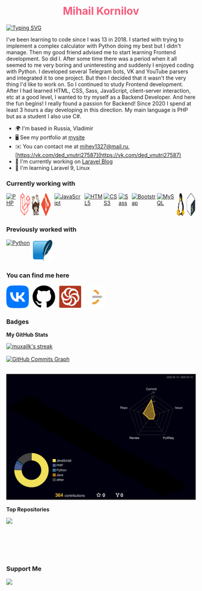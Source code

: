 <h1 align="center" style="color: #f75c7e">Mihail Kornilov</a></h1>

[![Typing SVG](https://readme-typing-svg.herokuapp.com?font=Fira+Code&weight=500&size=35&duration=4000&pause=1000&color=0BF700&center=true&vCenter=true&width=1000&lines=Backend+PHP+Developer;Software+Engineer;Computer+Science+Student&color=f75c7e)](https://git.io/typing-svg)

I've been learning to code since I was 13 in 2018. I started with trying to implement a complex calculator with Python doing my best but I didn't manage. Then my good friend advised me to start learning Frontend development. So did I. After some time there was a period when it all seemed to me very boring and uninteresting and suddenly I enjoyed coding with Python. I developed several Telegram bots, VK and YouTube parsers and integrated it to one project. But then I decided that it wasn't the very thing I'd like to work on. So I continued to study Frontend development. After I had learned HTML, CSS, Sass, JavaScript, client-server interaction, etc at a good level, I wanted to try myself as a Backend Developer. And here the fun begins! I really found a passion for Backend! Since 2020 I spend at least 3 hours a day developing in this direction. My main language is PHP but as a student I also use C#.

* 🌍  I'm based in Russia, Vladimir
* 🖥️  See my portfolio at [mysite](https://mrkitty.com)
* ✉️  You can contact me at [mihey1327@mail.ru](mailto:mihey1327@mail.ru), [https://vk.com/ded_vnutri27587](https://vk.com/ded_vnutri27587)
* 🚀  I'm currently working on [Laravel Blog](http://github.com/muxailk/laravel_blog)
* 🧠  I'm learning Laravel 9, Linux


### Currently working with


<p align="left" style="display: flex; gap: 3px">
    <a href="https://www.php.net/" target="_blank" rel="noreferrer">
        <img src="https://raw.githubusercontent.com/danielcranney/readme-generator/main/public/icons/skills/php-colored.svg" width="60" height="60" alt="PHP" />
    </a>
    &nbsp;
    <a href="https://laravel.com/" target="_blank" rel="noreferrer">
        <img src="icons/Laravel.png" width="60" height="60" alt="Laravel" />
    </a>
    <a href="https://getcomposer.org/" target="_blank" rel="noreferrer">
        <img src="icons/Composer.png" width="60" height="60" alt="Composer" />
    </a>
    <a href="https://git-scm.com/" target="_blank" rel="noreferrer">
        <img src="icons/Git.png" width="60" height="60" alt="Git" />
    </a>
    &nbsp;
    <a href="https://developer.mozilla.org/en-US/docs/Web/JavaScript" target="_blank" rel="noreferrer">
        <img src="https://raw.githubusercontent.com/danielcranney/readme-generator/main/public/icons/skills/javascript-colored.svg" width="60" height="60" alt="JavaScript" />
    </a>
    &nbsp;
    <a href="https://developer.mozilla.org/en-US/docs/Glossary/HTML5" target="_blank" rel="noreferrer">
        <img src="https://raw.githubusercontent.com/danielcranney/readme-generator/main/public/icons/skills/html5-colored.svg" width="60" height="60" alt="HTML5" />
    </a>
    <a href="https://www.w3.org/TR/CSS/#css" target="_blank" rel="noreferrer">
        <img src="https://raw.githubusercontent.com/danielcranney/readme-generator/main/public/icons/skills/css3-colored.svg" width="60" height="60" alt="CSS3" />
    </a>
    <a href="https://sass-lang.com/" target="_blank" rel="noreferrer">
        <img src="https://raw.githubusercontent.com/danielcranney/readme-generator/main/public/icons/skills/sass-colored.svg" width="60" height="60" alt="Sass" />
    </a>
    <a href="https://getbootstrap.com/" target="_blank" rel="noreferrer">
        <img src="https://raw.githubusercontent.com/danielcranney/readme-generator/main/public/icons/skills/bootstrap-colored.svg" width="60" height="60" alt="Bootstrap" />
    </a>
    <a href="https://www.mysql.com/" target="_blank" rel="noreferrer">
        <img src="https://raw.githubusercontent.com/danielcranney/readme-generator/main/public/icons/skills/mysql-colored.svg" width="60" height="60" alt="MySQL" />
    </a>
    <a href="https://www.linux.org/" target="_blank" rel="noreferrer">
        <img src="icons/Linux.png" width="60" height="60" alt="Linux" />
    </a>
    <a href="https://www.gnu.org" target="_blank" rel="noreferrer">
        <img src="icons/Bash.png" width="60" height="60" alt="Bash" />
    </a>
</p>

### Previously worked with

<p style="display: flex; gap: 3px">
    <a href="https://www.python.org/" target="_blank" rel="noreferrer">
        <img src="https://raw.githubusercontent.com/danielcranney/readme-generator/main/public/icons/skills/python-colored.svg" width="60" height="60" alt="Python" />
    </a>
    <a href="https://www.sqlite.org/" target="_blank" rel="noreferrer">
        <img src="icons/SQLite.png" width="60" height="60" alt="SQLite" />
    </a>
</p>

### You can find me here

<p align="left" style="display: flex; gap: 3px">
    <a href="https://vk.com/ded_vnutri27587" target="_blank" rel="noreferrer">
        <img src="icons/VK.png" width="60" height="60" />
    </a>
    &nbsp;
    <a href="https://www.github.com/muxailk" target="_blank" rel="noreferrer" style="color: white;">
        <svg height="60" aria-hidden="true" viewBox="0 0 16 16" version="1.1" width="60" data-view-component="true" class="octicon octicon-mark-github v-align-middle">
            <path fill-rule="evenodd" d="M8 0C3.58 0 0 3.58 0 8c0 3.54 2.29 6.53 5.47 7.59.4.07.55-.17.55-.38 0-.19-.01-.82-.01-1.49-2.01.37-2.53-.49-2.69-.94-.09-.23-.48-.94-.82-1.13-.28-.15-.68-.52-.01-.53.63-.01 1.08.58 1.23.82.72 1.21 1.87.87 2.33.66.07-.52.28-.87.51-1.07-1.78-.2-3.64-.89-3.64-3.95 0-.87.31-1.59.82-2.15-.08-.2-.36-1.02.08-2.12 0 0 .67-.21 2.2.82.64-.18 1.32-.27 2-.27.68 0 1.36.09 2 .27 1.53-1.04 2.2-.82 2.2-.82.44 1.1.16 1.92.08 2.12.51.56.82 1.27.82 2.15 0 3.07-1.87 3.75-3.65 3.95.29.25.54.73.54 1.48 0 1.07-.01 1.93-.01 2.2 0 .21.15.46.55.38A8.013 8.013 0 0016 8c0-4.42-3.58-8-8-8z"></path>
        </svg>
    </a>
    &nbsp;
    <a href="https://www.codewars.com/users/MashkaKakashka2011" target="_blank" rel="noreferrer">
        <img src="icons/Codewars.svg" width="60" height="60" />
    </a>
    <a href="https://leetcode.com/Mihey0104/" target="_blank" rel="noreferrer">
        <img src="icons/Leetcode.png" width="60" height="60" />
    </a>
</p>

### Badges

<b>My GitHub Stats</b>

<a href="http://www.github.com/muxailk">
    <img title="🔥 Get streak stats for your profile at git.io/streak-stats" alt="muxailk's streak" src="https://streak-stats.demolab.com/?user=muxailk&theme=monokai-metallian&hide_border=true" />
</a>
<br />
<br />
<a href="http://www.github.com/muxailk">
    <img src="https://github-readme-activity-graph.cyclic.app/graph?username=muxailk&bg_color=1f212e&color=fecd71&line=f75c7e&point=ffffff&area_color=1c1917&area=true&hide_border=true&custom_title=Muxailk's%20GitHub%20Contribution%20Graph" alt="GitHub Commits Graph" />
</a>
<br /><br />

![](./profile-3d-contrib/profile-night-rainbow.svg)

<b>Top Repositories</b>

<div width="100%" align="center"><a href="https://github.com/muxailk/laravel_blog" align="left"><img align="left" width="45%" src="https://github-readme-stats.vercel.app/api/pin/?username=muxailk&repo=laravel_blog&title_color=f75c7e&text_color=ffffff&icon_color=f75c7e&bg_color=1f212e&hide_border=true&locale=en" /></a>
</div>
<br /><br /><br /><br /><br /><br />

### Support Me

<a href="https://www.buymeacoffee.com/muxailk">
    <img src="https://cdn.buymeacoffee.com/buttons/v2/default-yellow.png" width="200" />
</a>

